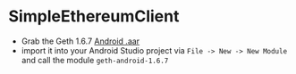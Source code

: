 # SimpleEthereumClient

* Grab the Geth 1.6.7 [Android .aar](https://gethstore.blob.core.windows.net/builds/geth-android-all-1.6.7-ab5646c5.aar)
* import it into your Android Studio project via `File -> New -> New Module` and call the module `geth-android-1.6.7`
